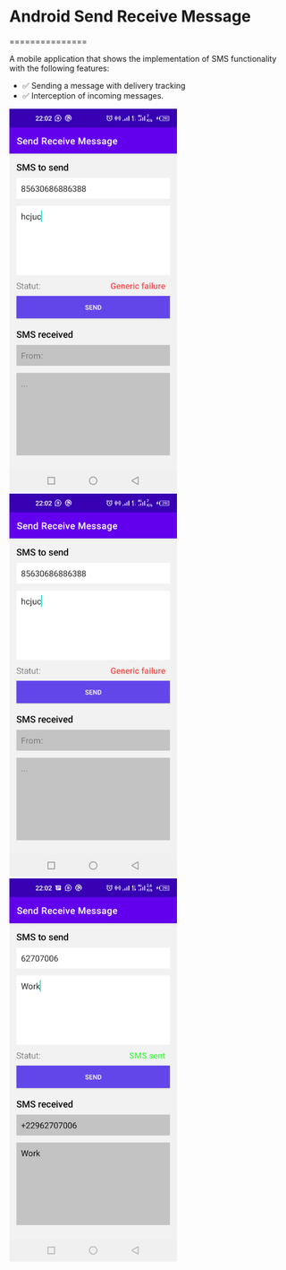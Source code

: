# Android Send Receive Message
===============

A mobile application that shows the implementation of SMS functionality with the following features:
- ✅ Sending a message with delivery tracking
- ✅ Interception of incoming messages.

<p float="left">
  <img src="https://raw.githubusercontent.com/EricCodeBJ/Android-Send-Receive-Message/master/app/src/main/assets/screenshot_20220610-220209.png" width="300px" />
  <img src="https://raw.githubusercontent.com/EricCodeBJ/Android-Send-Receive-Message/master/app/src/main/assets/screenshot_20220610-220209.png" width="300px" />
  <img src="https://raw.githubusercontent.com/EricCodeBJ/Android-Send-Receive-Message/master/app/src/main/assets/screenshot_20220610-220242.png" width="300px" /> 
</p>
